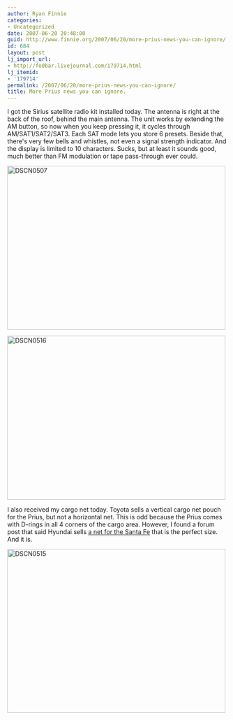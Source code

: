 ```yaml
---
author: Ryan Finnie
categories:
- Uncategorized
date: 2007-06-20 20:48:00
guid: http://www.finnie.org/2007/06/20/more-prius-news-you-can-ignore/
id: 684
layout: post
lj_import_url:
- http://fo0bar.livejournal.com/179714.html
lj_itemid:
- '179714'
permalink: /2007/06/20/more-prius-news-you-can-ignore/
title: More Prius news you can ignore.
---
```

I got the Sirius satellite radio kit installed today. The antenna is right at the back of the roof, behind the main antenna. The unit works by extending the AM button, so now when you keep pressing it, it cycles through AM/SAT1/SAT2/SAT3. Each SAT mode lets you store 6 presets. Beside that, there's very few bells and whistles, not even a signal strength indicator. And the display is limited to 10 characters. Sucks, but at least it sounds good, much better than FM modulation or tape pass-through ever could.

[<img src="http://farm2.static.flickr.com/1369/578561646_e50984f816.jpg" width="500" height="375" alt="DSCN0507" />](http://www.flickr.com/photos/fo0bar/578561646/ "Photo Sharing")

[<img src="http://farm2.static.flickr.com/1427/578490663_8db14bd829.jpg" width="500" height="375" alt="DSCN0516" />](http://www.flickr.com/photos/fo0bar/578490663/ "Photo Sharing")

I also received my cargo net today. Toyota sells a vertical cargo net pouch for the Prius, but not a horizontal net. This is odd because the Prius comes with D-rings in all 4 corners of the cargo area. However, I found a forum post that said Hyundai sells [a net for the Santa Fe](https://www.hyundaipartsonline.com/product_info.php/products_id/50) that is the perfect size. And it is.

[<img src="http://farm2.static.flickr.com/1380/578490117_87cc8b0d84.jpg" width="500" height="375" alt="DSCN0515" />](http://www.flickr.com/photos/fo0bar/578490117/ "Photo Sharing")
